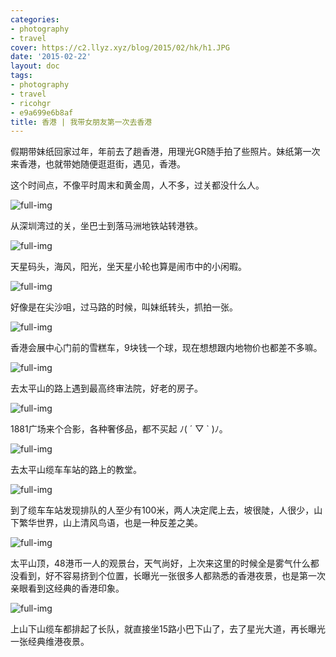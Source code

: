 ```yaml
---
categories:
- photography
- travel
cover: https://c2.llyz.xyz/blog/2015/02/hk/h1.JPG
date: '2015-02-22'
layout: doc
tags:
- photography
- travel
- ricohgr
- e9a699e6b8af
title: 香港 | 我带女朋友第一次去香港
---
```


假期带妹纸回家过年，年前去了趟香港，用理光GR随手拍了些照片。妹纸第一次来香港，也就带她随便逛逛街，遇见，香港。

这个时间点，不像平时周末和黄金周，人不多，过关都没什么人。

![full-img](https://c2.llyz.xyz/blog/2015/02/hk/h1.JPG)

从深圳湾过的关，坐巴士到落马洲地铁站转港铁。

![full-img](https://c2.llyz.xyz/blog/2015/02/hk/h2.JPG)

天星码头，海风，阳光，坐天星小轮也算是闹市中的小闲暇。

![full-img](https://c2.llyz.xyz/blog/2015/02/hk/h4.JPG)

好像是在尖沙咀，过马路的时候，叫妹纸转头，抓拍一张。

![full-img](https://c2.llyz.xyz/blog/2015/02/hk/h5.JPG)

香港会展中心门前的雪糕车，9块钱一个球，现在想想跟内地物价也都差不多嘛。

![full-img](https://c2.llyz.xyz/blog/2015/02/hk/h6m.JPG)

去太平山的路上遇到最高终审法院，好老的房子。

![full-img](https://c2.llyz.xyz/blog/2015/02/hk/h7.JPG)

1881广场来个合影，各种奢侈品，都不买起 ﾉ( ´ ▽ \` )ﾉ。

![full-img](https://c2.llyz.xyz/blog/2015/02/hk/h8.JPG)

去太平山缆车车站的路上的教堂。

![full-img](https://c2.llyz.xyz/blog/2015/02/hk/h9.JPG)

到了缆车车站发现排队的人至少有100米，两人决定爬上去，坡很陡，人很少，山下繁华世界，山上清风鸟语，也是一种反差之美。

![full-img](https://c2.llyz.xyz/blog/2015/02/hk/h10.JPG)

太平山顶，48港币一人的观景台，天气尚好，上次来这里的时候全是雾气什么都没看到，好不容易挤到个位置，长曝光一张很多人都熟悉的香港夜景，也是第一次亲眼看到这经典的香港印象。

![full-img](https://c2.llyz.xyz/blog/2015/02/hk/h12.JPG)

上山下山缆车都排起了长队，就直接坐15路小巴下山了，去了星光大道，再长曝光一张经典维港夜景。
